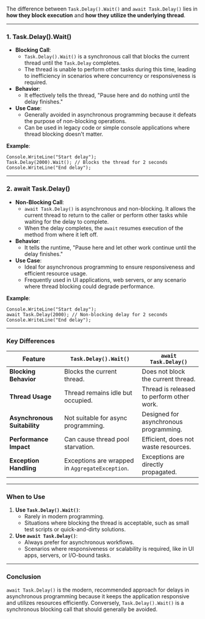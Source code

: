 The difference between `Task.Delay().Wait()` and `await Task.Delay()` lies in **how they block execution** and **how
they utilize the underlying thread**.

---

### **1\. Task.Delay().Wait()**

- **Blocking Call**:
  - `Task.Delay().Wait()` is a synchronous call that blocks the current thread until the `Task.Delay` completes.
  - The thread is unable to perform other tasks during this time, leading to inefficiency in scenarios where concurrency
    or responsiveness is required.
- **Behavior**:
  - It effectively tells the thread, "Pause here and do nothing until the delay finishes."
- **Use Case**:
  - Generally avoided in asynchronous programming because it defeats the purpose of non-blocking operations.
  - Can be used in legacy code or simple console applications where thread blocking doesn't matter.

**Example**:

```
Console.WriteLine("Start delay");
Task.Delay(2000).Wait(); // Blocks the thread for 2 seconds
Console.WriteLine("End delay");

```

---

### **2\. await Task.Delay()**

- **Non-Blocking Call**:
  - `await Task.Delay()` is asynchronous and non-blocking. It allows the current thread to return to the caller or
    perform other tasks while waiting for the delay to complete.
  - When the delay completes, the `await` resumes execution of the method from where it left off.
- **Behavior**:
  - It tells the runtime, "Pause here and let other work continue until the delay finishes."
- **Use Case**:
  - Ideal for asynchronous programming to ensure responsiveness and efficient resource usage.
  - Frequently used in UI applications, web servers, or any scenario where thread blocking could degrade performance.

**Example**:

```
Console.WriteLine("Start delay");
await Task.Delay(2000); // Non-blocking delay for 2 seconds
Console.WriteLine("End delay");

```

---

### **Key Differences**

| Feature                      | `Task.Delay().Wait()`                           | `await Task.Delay()`                      |
| ---------------------------- | ----------------------------------------------- | ----------------------------------------- |
| **Blocking Behavior**        | Blocks the current thread.                      | Does not block the current thread.        |
| **Thread Usage**             | Thread remains idle but occupied.               | Thread is released to perform other work. |
| **Asynchronous Suitability** | Not suitable for async programming.             | Designed for asynchronous programming.    |
| **Performance Impact**       | Can cause thread pool starvation.               | Efficient, does not waste resources.      |
| **Exception Handling**       | Exceptions are wrapped in `AggregateException`. | Exceptions are directly propagated.       |

---

### **When to Use**

1.  **Use `Task.Delay().Wait()`**:
    - Rarely in modern programming.
    - Situations where blocking the thread is acceptable, such as small test scripts or quick-and-dirty solutions.
2.  **Use `await Task.Delay()`**:
    - Always prefer for asynchronous workflows.
    - Scenarios where responsiveness or scalability is required, like in UI apps, servers, or I/O-bound tasks.

---

### **Conclusion**

`await Task.Delay()` is the modern, recommended approach for delays in asynchronous programming because it keeps the
application responsive and utilizes resources efficiently. Conversely, `Task.Delay().Wait()` is a synchronous blocking
call that should generally be avoided.
